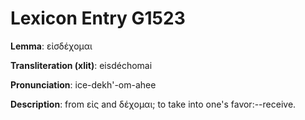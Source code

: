 # Lexicon Entry G1523

**Lemma**: εἰσδέχομαι

**Transliteration (xlit)**: eisdéchomai

**Pronunciation**: ice-dekh'-om-ahee

**Description**:
from εἰς and δέχομαι; to take into one's favor:--receive.
